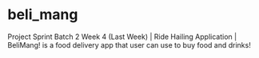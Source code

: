 # beli_mang
Project Sprint Batch 2 Week 4 (Last Week) | Ride Hailing Application | BeliMang! is a food delivery app that user can use to buy food and drinks!

